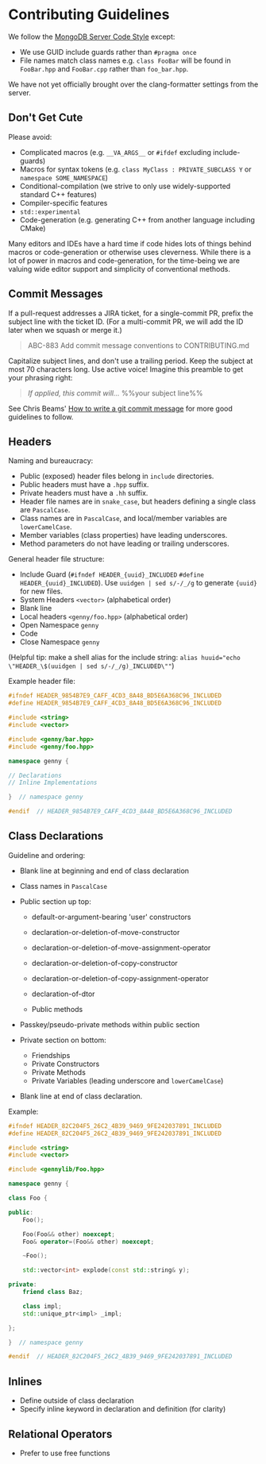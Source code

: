Contributing Guidelines
=======================

We follow the [MongoDB Server Code Style][msg] except:

-   We use GUID include guards rather than `#pragma once`
-   File names match class names e.g. `class FooBar` will be found in
    `FooBar.hpp` and `FooBar.cpp` rather than `foo_bar.hpp`.

We have not yet officially brought over the clang-formatter settings
from the server.

[msg]: https://github.com/mongodb/mongo/wiki/Server-Code-Style


## Don't Get Cute

Please avoid:

-   Complicated macros (e.g. `__VA_ARGS__` or `#ifdef` excluding
    include-guards)
-   Macros for syntax tokens (e.g. `class MyClass : PRIVATE_SUBCLASS Y`
    or `namespace SOME_NAMESPACE`)
-   Conditional-compilation (we strive to only use widely-supported
    standard C++ features)
-   Compiler-specific features
-   `std::experimental`
-   Code-generation (e.g. generating C++ from another language including
    CMake)

Many editors and IDEs have a hard time if code hides lots of things
behind macros or code-generation or otherwise uses cleverness. While
there is a lot of power in macros and code-generation, for the
time-being we are valuing wide editor support and simplicity of
conventional methods.

## Commit Messages

If a pull-request addresses a JIRA ticket, for a single-commit PR,
prefix the subject line with the ticket ID. (For a multi-commit PR, we
will add the ID later when we squash or merge it.)

> ABC-883 Add commit message conventions to CONTRIBUTING.md

Capitalize subject lines, and don't use a trailing period. Keep the
subject at most 70 characters long. Use active voice! Imagine this
preamble to get your phrasing right:

> *If applied, this commit will...* %%your subject line%%

See Chris Beams' [How to write a git commit message](b) for more good
guidelines to follow.

## Headers

Naming and bureaucracy:

-    Public (exposed) header files belong in `include` directories.
-    Public headers must have a `.hpp` suffix.
-    Private headers must have a `.hh` suffix.
-    Header file names are in `snake_case`, but headers defining a single class are `PascalCase`.
-    Class names are in `PascalCase`, and local/member variables are `lowerCamelCase`.
-    Member variables (class properties) have leading underscores.
-    Method parameters do not have leading or trailing underscores.

General header file structure:

-   Include Guard (`#ifndef HEADER_{uuid}_INCLUDED` `#define HEADER_{uuid}_INCLUDED`).
    Use `uuidgen | sed s/-/_/g` to generate `{uuid}` for new files.
-   System Headers `<vector>` (alphabetical order)
-   Blank line
-   Local headers `<genny/foo.hpp>` (alphabetical order)
-   Open Namespace `genny`
-   Code
-   Close Namespace `genny`

(Helpful tip: make a shell alias for the include string:
`alias huuid="echo \"HEADER_\$(uuidgen | sed s/-/_/g)_INCLUDED\""`)

Example header file:

```cpp
#ifndef HEADER_9854B7E9_CAFF_4CD3_8A48_BD5E6A368C96_INCLUDED
#define HEADER_9854B7E9_CAFF_4CD3_8A48_BD5E6A368C96_INCLUDED

#include <string>
#include <vector>

#include <genny/bar.hpp>
#include <genny/foo.hpp>

namespace genny {

// Declarations
// Inline Implementations

}  // namespace genny

#endif  // HEADER_9854B7E9_CAFF_4CD3_8A48_BD5E6A368C96_INCLUDED
```

## Class Declarations

Guideline and ordering:

-   Blank line at beginning and end of class declaration
-   Class names in `PascalCase`
-   Public section up top:

    -   default-or-argument-bearing 'user' constructors
    -   declaration-or-deletion-of-move-constructor
    -   declaration-or-deletion-of-move-assignment-operator

    -   declaration-or-deletion-of-copy-constructor
    -   declaration-or-deletion-of-copy-assignment-operator

    -   declaration-of-dtor

    -   Public methods

-   Passkey/pseudo-private methods within public section
-   Private section on bottom:

    -   Friendships
    -   Private Constructors
    -   Private Methods
    -   Private Variables (leading underscore and `lowerCamelCase`)

-   Blank line at end of class declaration.

Example:

```cpp
#ifndef HEADER_82C204F5_26C2_4B39_9469_9FE242037891_INCLUDED
#define HEADER_82C204F5_26C2_4B39_9469_9FE242037891_INCLUDED

#include <string>
#include <vector>

#include <gennylib/Foo.hpp>

namespace genny {

class Foo {

public:
    Foo();

    Foo(Foo&& other) noexcept;
    Foo& operator=(Foo&& other) noexcept;

    ~Foo();

    std::vector<int> explode(const std::string& y);

private:
    friend class Baz;

    class impl;
    std::unique_ptr<impl> _impl;

};

}  // namespace genny

#endif  // HEADER_82C204F5_26C2_4B39_9469_9FE242037891_INCLUDED
```

## Inlines

-   Define outside of class declaration
-   Specify inline keyword in declaration and definition (for clarity)

## Relational Operators

-   Prefer to use free functions
